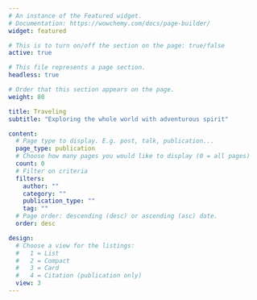 ```yaml
---
# An instance of the Featured widget.
# Documentation: https://wowchemy.com/docs/page-builder/
widget: featured

# This is to turn on/off the section on the page: true/false
active: true

# This file represents a page section.
headless: true

# Order that this section appears on the page.
weight: 80

title: Traveling
subtitle: "Exploring the whole world with adventurous spirit"

content:
  # Page type to display. E.g. post, talk, publication...
  page_type: publication
  # Choose how many pages you would like to display (0 = all pages)
  count: 0
  # Filter on criteria
  filters:
    author: ""
    category: ""
    publication_type: ""
    tag: ""
  # Page order: descending (desc) or ascending (asc) date.
  order: desc

design:
  # Choose a view for the listings:
  #   1 = List
  #   2 = Compact
  #   3 = Card
  #   4 = Citation (publication only)
  view: 3
---
```

